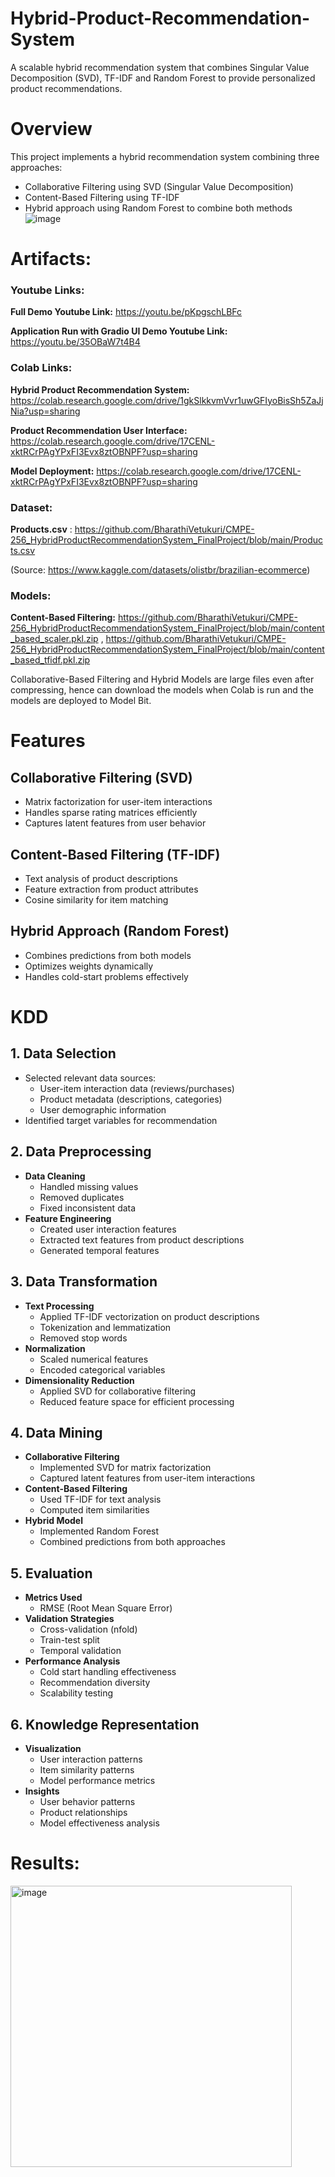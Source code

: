 # Hybrid-Product-Recommendation-System

A scalable hybrid recommendation system that combines Singular Value Decomposition (SVD), TF-IDF and Random Forest to provide personalized product recommendations.

# Overview

This project implements a hybrid recommendation system combining three approaches:
- Collaborative Filtering using SVD (Singular Value Decomposition)
- Content-Based Filtering using TF-IDF
- Hybrid approach using Random Forest to combine both methods
![image](https://github.com/user-attachments/assets/a3012dee-2b11-413b-9d61-13d2905c2228)

# Artifacts:

### Youtube Links:

**Full Demo Youtube Link:** https://youtu.be/pKpgschLBFc 

**Application Run with Gradio UI Demo Youtube Link:** https://youtu.be/35OBaW7t4B4 

### Colab Links:

**Hybrid Product Recommendation System:** https://colab.research.google.com/drive/1gkSlkkvmVvr1uwGFIyoBisSh5ZaJjNia?usp=sharing 

**Product Recommendation User Interface:** https://colab.research.google.com/drive/17CENL-xktRCrPAgYPxFI3Evx8ztOBNPF?usp=sharing 

**Model Deployment:** https://colab.research.google.com/drive/17CENL-xktRCrPAgYPxFI3Evx8ztOBNPF?usp=sharing

### Dataset:

**Products.csv** :  https://github.com/BharathiVetukuri/CMPE-256_HybridProductRecommendationSystem_FinalProject/blob/main/Products.csv 

(Source: https://www.kaggle.com/datasets/olistbr/brazilian-ecommerce) 

### Models:

**Content-Based Filtering:** https://github.com/BharathiVetukuri/CMPE-256_HybridProductRecommendationSystem_FinalProject/blob/main/content_based_scaler.pkl.zip , https://github.com/BharathiVetukuri/CMPE-256_HybridProductRecommendationSystem_FinalProject/blob/main/content_based_tfidf.pkl.zip 

Collaborative-Based Filtering and Hybrid Models are large files even after compressing, hence can download the models when Colab is run and the models are deployed to Model Bit.

# Features

## Collaborative Filtering (SVD)
- Matrix factorization for user-item interactions
- Handles sparse rating matrices efficiently
- Captures latent features from user behavior

## Content-Based Filtering (TF-IDF)
- Text analysis of product descriptions
- Feature extraction from product attributes
- Cosine similarity for item matching

## Hybrid Approach (Random Forest)
- Combines predictions from both models
- Optimizes weights dynamically
- Handles cold-start problems effectively

# KDD

## 1. Data Selection
- Selected relevant data sources:
  - User-item interaction data (reviews/purchases)
  - Product metadata (descriptions, categories)
  - User demographic information
- Identified target variables for recommendation

## 2. Data Preprocessing
- **Data Cleaning**
  - Handled missing values
  - Removed duplicates
  - Fixed inconsistent data
- **Feature Engineering**
  - Created user interaction features
  - Extracted text features from product descriptions
  - Generated temporal features

## 3. Data Transformation
- **Text Processing**
  - Applied TF-IDF vectorization on product descriptions
  - Tokenization and lemmatization
  - Removed stop words
- **Normalization**
  - Scaled numerical features
  - Encoded categorical variables
- **Dimensionality Reduction**
  - Applied SVD for collaborative filtering
  - Reduced feature space for efficient processing

## 4. Data Mining
- **Collaborative Filtering**
  - Implemented SVD for matrix factorization
  - Captured latent features from user-item interactions
- **Content-Based Filtering**
  - Used TF-IDF for text analysis
  - Computed item similarities
- **Hybrid Model**
  - Implemented Random Forest
  - Combined predictions from both approaches

## 5. Evaluation
- **Metrics Used**
  - RMSE (Root Mean Square Error)
- **Validation Strategies**
  - Cross-validation (nfold)
  - Train-test split
  - Temporal validation
- **Performance Analysis**
  - Cold start handling effectiveness
  - Recommendation diversity
  - Scalability testing

## 6. Knowledge Representation
- **Visualization**
  - User interaction patterns
  - Item similarity patterns
  - Model performance metrics
- **Insights**
  - User behavior patterns
  - Product relationships
  - Model effectiveness analysis

# Results:

<img width="450" alt="image" src="https://github.com/user-attachments/assets/40df5561-bd5e-4c46-b38d-d093fa96fbd0">
